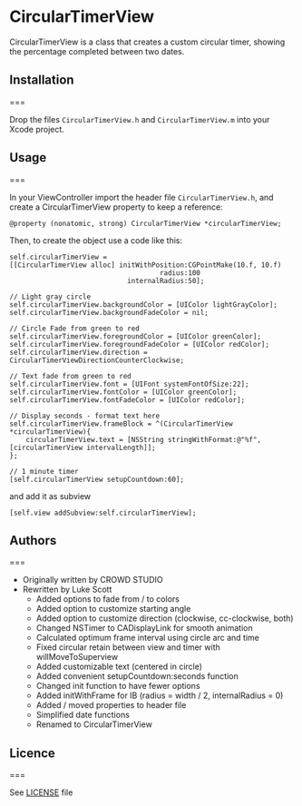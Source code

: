 # CircularTimerView

CircularTimerView is a class that creates a custom circular timer, showing the percentage completed between two dates.

## Installation
===

Drop the files `CircularTimerView.h` and `CircularTimerView.m` into your Xcode project.

## Usage
===

In your ViewController import the header file `CircularTimerView.h`, and create a CircularTimerView property to keep a reference:

`@property (nonatomic, strong) CircularTimerView *circularTimerView;`

Then, to create the object use a code like this:

```
self.circularTimerView =
[[CircularTimerView alloc] initWithPosition:CGPointMake(10.f, 10.f)
                                     radius:100
                             internalRadius:50];
    
// Light gray circle
self.circularTimerView.backgroundColor = [UIColor lightGrayColor];
self.circularTimerView.backgroundFadeColor = nil;

// Circle Fade from green to red
self.circularTimerView.foregroundColor = [UIColor greenColor];
self.circularTimerView.foregroundFadeColor = [UIColor redColor];
self.circularTimerView.direction = CircularTimerViewDirectionCounterClockwise;

// Text fade from green to red
self.circularTimerView.font = [UIFont systemFontOfSize:22];
self.circularTimerView.fontColor = [UIColor greenColor];
self.circularTimerView.fontFadeColor = [UIColor redColor];

// Display seconds - format text here
self.circularTimerView.frameBlock = ^(CircularTimerView *circularTimerView){
    circularTimerView.text = [NSString stringWithFormat:@"%f", [circularTimerView intervalLength]];
};

// 1 minute timer
[self.circularTimerView setupCountdown:60];
```                              

and add it as subview

```
[self.view addSubview:self.circularTimerView];
```

## Authors
===

  - Originally written by CROWD STUDIO
  - Rewritten by Luke Scott
    - Added options to fade from / to colors
    - Added option to customize starting angle
    - Added option to customize direction (clockwise, cc-clockwise, both)
    - Changed NSTimer to CADisplayLink for smooth animation
    - Calculated optimum frame interval using circle arc and time
    - Fixed circular retain between view and timer with willMoveToSuperview
    - Added customizable text (centered in circle)
    - Added convenient setupCountdown:seconds function
    - Changed init function to have fewer options
    - Added initWithFrame for IB (radius = width / 2, internalRadius = 0)
    - Added / moved properties to header file
    - Simplified date functions
    - Renamed to CircularTimerView
    
## Licence
===
  
See [LICENSE](https://github.com/lukescott/circulartimer/blob/master/LICENSE) file
